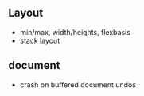 ## Layout ##

* min/max, width/heights, flexbasis
* stack layout

## document ##

* crash on buffered document undos
